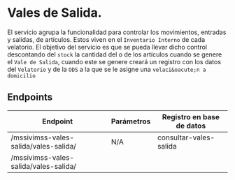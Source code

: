 # Vales de Salida.

El servicio agrupa la funcionalidad para controlar los movimientos, entradas y salidas, de art&iacute;culos. Estos viven
en el `Inventario Interno` de cada velatorio. El objetivo del servicio es que se pueda llevar dicho control
descontando del `stock` la cantidad del o de los art&iacute;culos cuando se genere el `Vale de Salida`, cuando este
se genere crear&aacute; un registro con los datos del `Velatorio` y de la `ODS` a la que se le asigne una 
`velaci&oacute;n a domicilio`


## Endpoints

| Endpoint                              | Par&aacute;metros | Registro en base de datos |
|---------------------------------------|-------------------|---------------------------|
| /mssivimss-vales-salida/vales-salida/ | N/A               | consultar-vales-salida    |
| /mssivimss-vales-salida/vales-salida/

